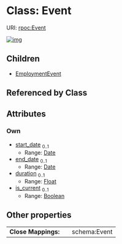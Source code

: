 
# Class: Event




URI: [rpoc:Event](https://pub.tech/schema/rpoc/Event)


[![img](https://yuml.me/diagram/nofunky;dir:TB/class/[Event&#124;start_date:date%20%3F;end_date:date%20%3F;duration:float%20%3F;is_current:boolean%20%3F]^-[EmploymentEvent],[EmploymentEvent])](https://yuml.me/diagram/nofunky;dir:TB/class/[Event&#124;start_date:date%20%3F;end_date:date%20%3F;duration:float%20%3F;is_current:boolean%20%3F]^-[EmploymentEvent],[EmploymentEvent])

## Children

 * [EmploymentEvent](EmploymentEvent.md)

## Referenced by Class


## Attributes


### Own

 * [start_date](start_date.md)  <sub>0..1</sub>
     * Range: [Date](types/Date.md)
 * [end_date](end_date.md)  <sub>0..1</sub>
     * Range: [Date](types/Date.md)
 * [duration](duration.md)  <sub>0..1</sub>
     * Range: [Float](types/Float.md)
 * [is_current](is_current.md)  <sub>0..1</sub>
     * Range: [Boolean](types/Boolean.md)

## Other properties

|  |  |  |
| --- | --- | --- |
| **Close Mappings:** | | schema:Event |

